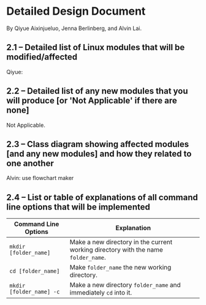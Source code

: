 # Detailed Design Document
By Qiyue Aixinjueluo, Jenna Berlinberg, and Alvin Lai.

## 2.1 – Detailed list of Linux modules that will be modified/affected
Qiyue:

## 2.2 – Detailed list of any new modules that you will produce [or 'Not Applicable' if there are none]
Not Applicable.

## 2.3 – Class diagram showing affected modules [and any new modules] and how they related to one another
Alvin: use flowchart maker


## 2.4 – List or table of explanations of all command line options that will be implemented

| Command Line Options     | Explanation |
|--------------------------|------------------------------------------------------------------------------------|
| `mkdir [folder_name]`    | Make a new directory in the current working directory with the name `folder_name`. |
| `cd [folder_name]`       | Make `folder_name` the new working directory.|
| `mkdir [folder_name] -c` | Make a new directory `folder_name` and immediately `cd` into it. |
